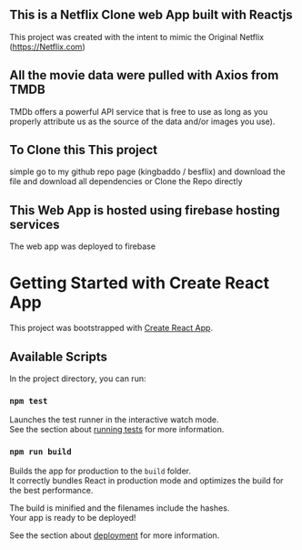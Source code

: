## This is a Netflix Clone web App built with Reactjs

This project was created with the intent to mimic the Original Netflix (https://Netflix.com)

## All the movie data were pulled with Axios from TMDB

TMDb offers a powerful API service that is free to use as long as you properly attribute us as the source of the data and/or images you use).

## To Clone this This project

simple go to my github repo page (kingbaddo
/
besflix) and download the file and download all dependencies or Clone the Repo directly

## This Web App is hosted using firebase hosting services

The web app was deployed to firebase

# Getting Started with Create React App

This project was bootstrapped with [Create React App](https://github.com/facebook/create-react-app).

## Available Scripts

In the project directory, you can run:

### `npm test`

Launches the test runner in the interactive watch mode.\
See the section about [running tests](https://facebook.github.io/create-react-app/docs/running-tests) for more information.

### `npm run build`

Builds the app for production to the `build` folder.\
It correctly bundles React in production mode and optimizes the build for the best performance.

The build is minified and the filenames include the hashes.\
Your app is ready to be deployed!

See the section about [deployment](https://facebook.github.io/create-react-app/docs/deployment) for more information.
